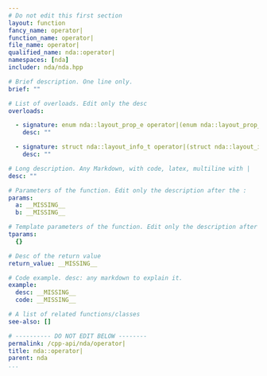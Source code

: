 ```yaml
---
# Do not edit this first section
layout: function
fancy_name: operator|
function_name: operator|
file_name: operator|
qualified_name: nda::operator|
namespaces: [nda]
includer: nda/nda.hpp

# Brief description. One line only.
brief: ""

# List of overloads. Edit only the desc
overloads:

  - signature: enum nda::layout_prop_e operator|(enum nda::layout_prop_e a, enum nda::layout_prop_e b)
    desc: ""

  - signature: struct nda::layout_info_t operator|(struct nda::layout_info_t a, struct nda::layout_info_t b)
    desc: ""

# Long description. Any Markdown, with code, latex, multiline with |
desc: ""

# Parameters of the function. Edit only the description after the :
params:
  a: __MISSING__
  b: __MISSING__

# Template parameters of the function. Edit only the description after the :
tparams:
  {}

# Desc of the return value
return_value: __MISSING__

# Code example. desc: any markdown to explain it.
example:
  desc: __MISSING__
  code: __MISSING__

# A list of related functions/classes
see-also: []

# ---------- DO NOT EDIT BELOW --------
permalink: /cpp-api/nda/operator|
title: nda::operator|
parent: nda
...
```



